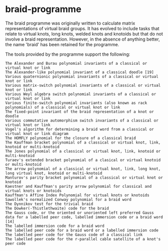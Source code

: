 # braid-programme

The braid programme was originally written to calculate matrix representations of virtual braid groups. It has evolved to include 
tasks that relate to virtual knots, long knots, welded knots and knotoids but that do not involve a braid representation. However, 
in the absence of anything better, the name 'braid' has been retained for the programme.

The tools provided by the programme support the following:

    The Alexander and Burau polynomial invariants of a classical or virtual knot or link
    The Alexander-like polynomial invariant of a classical doodle [19]
    Various quaternionic polynomial invariants of a classical or virtual knot or link
    Various matrix-switch polynomial invariants of a classical or virtual knot or link
    Various Weyl algebra switch polynomial invariants of a classical or virtual knot or link
    Various finite-switch polynomial invariants (also known as rack polynomials) of a classical or virtual knot or link
    The fixed-point invariant of the braid representation of a knot or doodle
    Various commutative automorphism switch invariants of a classical or virtual knot or link
    Vogel's algorithm for determining a braid word from a classical or virtual knot or link diagram
    The HOMFLY polynomial for the closure of a classical braid
    The Kauffman bracket polynomial of a classical or virtual knot, link, knotoid or multi-knotoid
    The Jones polynomial of a classical or virtual knot, link, knotoid or multi-knotoid
    Turaev's extended bracket polynomial of a clasical or virtual knotoid or multi-knotoid
    The arrow polynomial of a classical or virtual knot, link, long knot, long virtual knot, knotoid or multi-knotoid
    Manturov's parity bracket polynomial of a classical or virtual knot or knotoid
    Kaestner and Kauffman's parity arrow polynomial for classical and virtual knots or knotoids
    Kauffman's Affine Index Polynomial for virtual knots or knotoids
    Sawollek's normalized Conway polynomial for a braid word
    The Dynnikov test for the trivial braid
    The Dowker(-Thistlethwaite) code for the braid
    The Gauss code, or the oriented or unoriented left preferred Gauss data for a labelled peer code, labelled immersion code or a braid word [14]
    The labelled immersion code for a braid word
    The labelled peer code for a braid word or a labelled immersion code
    The labelled peer code for the Gauss code of a classical link
    The labelled peer code for the r-parallel cable satellite of a knot's peer code
